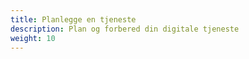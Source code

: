 ```yaml
---
title: Planlegge en tjeneste
description: Plan og forbered din digitale tjeneste
weight: 10
---
```

